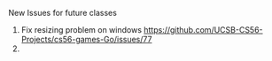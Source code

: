 New Issues for future classes
1. Fix resizing problem on windows https://github.com/UCSB-CS56-Projects/cs56-games-Go/issues/77
2. 
